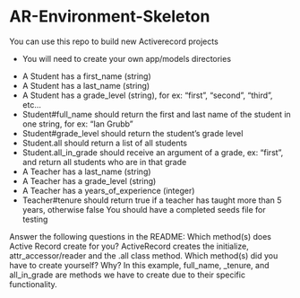 # AR-Environment-Skeleton

You can use this repo to build new Activerecord projects

* You will need to create your own app/models directories

- A Student has a first_name (string)
- A Student has a last_name (string)
- A Student has a grade_level (string), for ex: “first”, “second”, “third”, etc...
- Student#full_name should return the first and last name of the student in one string, for ex: “Ian Grubb”
- Student#grade_level should return the student’s grade level
- Student.all should return a list of all students
- Student.all_in_grade should receive an argument of a grade, ex: “first”, and return all students who are in that grade
- A Teacher has a last_name (string)
- A Teacher has a grade_level (string)
- A Teacher has a years_of_experience (integer)
- Teacher#tenure should return true if a teacher has taught more than 5 years, otherwise false
You should have a completed seeds file for testing


Answer the following questions in the README:
Which method(s) does Active Record create for you?
ActiveRecord creates the initialize, attr_accessor/reader and the .all class method.
Which method(s) did you have to create yourself? Why?
In this example, full_name, _tenure, and all_in_grade are methods we have to create due to their specific functionality.